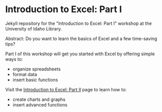 # Introduction to Excel: Part I

Jekyll repository for the "Introduction to Excel: Part I" workshop at the University of Idaho Library.

<link to repository>

Abstract:
Do you want to learn the basics of Excel and a few time-saving tips? 

Part I of this workshop will get you started with Excel by offering simple ways to:
- organize spreadsheets
- format data
- insert basic functions

Visit the <a href="https://jylisadoney.github.io/intro-excel-2/" target="_blank">Introduction to Excel: Part II</a> page to learn how to:
- create charts and graphs
- insert advanced functions
